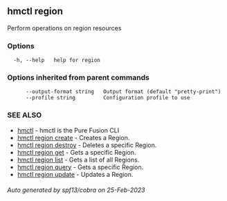 ## hmctl region

Perform operations on region resources

### Options

```
  -h, --help   help for region
```

### Options inherited from parent commands

```
      --output-format string   Output format (default "pretty-print")
      --profile string         Configuration profile to use
```

### SEE ALSO

* [hmctl](hmctl.md)	 - hmctl is the Pure Fusion CLI
* [hmctl region create](hmctl_region_create.md)	 - Creates a Region.
* [hmctl region destroy](hmctl_region_destroy.md)	 - Deletes a specific Region.
* [hmctl region get](hmctl_region_get.md)	 - Gets a specific Region.
* [hmctl region list](hmctl_region_list.md)	 - Gets a list of all Regions.
* [hmctl region query](hmctl_region_query.md)	 - Gets a specific Region.
* [hmctl region update](hmctl_region_update.md)	 - Updates a Region.

###### Auto generated by spf13/cobra on 25-Feb-2023
